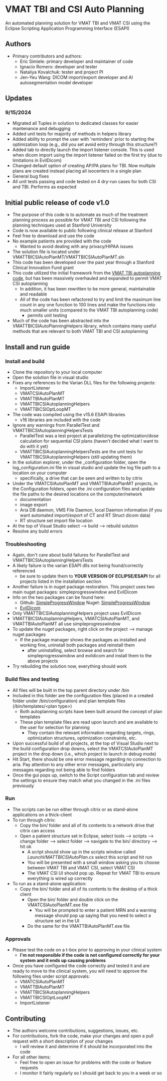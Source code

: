 # VMAT TBI and CSI Auto Planning

An automated planning solution for VMAT TBI and VMAT CSI using the Eclipse Scripting Application Programming Interface (ESAPI)

## Authors
- Primary contributors and authors:
	- Eric Simiele: primary developer and maintainer of code
	- Ignacio Romero: developer and tester
	- Nataliya Kovalchuk: tester and project PI
	- Jen-Yeu Wang: DICOM import/export developer and AI autosegmentation model developer

## Updates
### 9/15/2024
- Migrated all Tuples in solution to dedicated classes for easier mantenance and debugging
- Added unit tests for majority of methods in helpers library
- Added ability to prompt the user with 'reminders' prior to starting the optimization loop (e.g., did you set avoid entry through this structure?)
- Added tab to directly launch the import listener console. This is used when dicom import using the import listener failed on the first try (due to limitations in EvilDicom)
- Changed default option of creating AP/PA plans for TBI. Now multiple plans are created instead placing all isocenters in a single plan
- General bug fixes
- All unit tests passing and code tested on 4 dry-run cases for both CSI and TBI. Performs as expected


## Initial public release of code v1.0
- The purpose of this code is to automate as much of the treatment planning process as possible for VMAT TBI and CSI following the planning techniques used at Stanford University
- Code is now available to public following clinical release at Stanford
- Feel free to download and use the code
- No example patients are provided with the code
	- Wanted to avoid dealing with any privacy/HIPAA issues
- The solution file is located under VMATTBICSIAutoPlanMT/VMATTBICSIAutoPlanMT.sln
- This code has been developed over the past year through a Stanford Clinical Innovation Fund grant
- This code utilized the initial framework from the [VMAT TBI autoplanning code](https://github.com/esimiele/VMAT-TBI), but has been massively overhauled and expanded to permit VMAT CSI autoplanning
	- In addition, it has been rewritten to be more general, maintainable and readable
	- All of the code has been refactored to try and limit the maximum line count in any one function to 100 lines and make the functions into much smaller units (compared to the VMAT TBI autoplanning code)
		- permits unit testing
- Much of the code has been abstracted into the VMATTBICSIAutoPlanningHelpers library, which contains many useful methods that are relevant to both VMAT TBI and CSI autoplanning

## Install and run guide
### Install and build
- Clone the repository to your local computer
- Open the solution file in visual studio
- Fixes any references to the Varian DLL files for the following projects:
	- ImportListener
	- VMATCSIAutoPlanMT
	- VMATTBIAutoPlanMT
	- VMATTBICSIAutoplanningHelpers
	- VMATTBICSIOptLoopMT
- The code was compiled using the v15.6 ESAPI libraries
	- v16 libraries are included with the code
- Ignore any warnings from ParallelTest and VMATTBICSIAutoplanningHelpersTests
	- ParallelTest was a test project at parallelizing the optimization/dose calculation for sequential CSI plans (haven't decided what I want to do with it yet)
	- VMATTBICSIAutoplanningHelpersTests are the unit tests for VMATTBICSIAutoplanningHelpers (still updating them)
- In the solution explorer, under the \_configuration folder, open the log_configuration.ini file in visual studio and update the log file path to a location on your computer
	- specifically, a drive that can be seen and written to by citrix
- Under the VMATCSIAutoPlanMT and VMATTBIAutoPlanMT projects, in the Configuration folders, open the .ini configuration files and update the file paths to the desired locations on the computer/network
	- documentation
	- image export
	- Aria DB daemon, VMS File Daemon, local Daemon information (if you want automated import/export of CT and RT Struct dicom data)
	- RT structure set import file location
- At the top of Visual Studio select --> build --> rebuild solution
- Resolve any build errors

### Troubleshooting
- Again, don't care about build failures for ParallelTest and VMATTBICSIAutoplanningHelpersTests
- A likely failure is the varian ESAPI dlls not being found/correctly referenced
	- be sure to update them to **YOUR VERSION OF ECLIPSE/ESAPI** for all projects listed in the installation section
- Another failure is in nuget package restoration. This project uses two main nuget packages: simpleprogresswindow and EvilDicom
- Info on the two packages can be found here:
	- Github: [SimpleProgressWindow](https://github.com/esimiele/SimpleProgressWindow) Nuget: [SimpleProgressWindow](https://www.codecademy.com/resources/docs/markdown/links)
	- [EvilDicom](https://github.com/rexcardan/Evil-DICOM) 
- Only VMATTBICSIAutoplanningHelpers project uses EvilDicom
- VMATTBICSIAutoplanningHelpers, VMATCSIAutoPlanMT, and VMATTBIAutoPlanMT all use simpleprogresswindow
- To update the nuget packages, right click on the project --> manage nuget packages
	- If the package manager shows the packages as installed and working fine, uninstall both packages and reinstall them
		- after uninstalling, select browse and search for simpleprogresswindow and evildicom and install them to the above projects
- Try rebuilding the solution now, everything should work

### Build files and testing
- All files will be built in the top parent directory under /bin
- Included in this folder are the configuration files (placed in a created folder under /bin/configuration) and plan template files (/bin/templates/\<plan type\>)
	- Both autoplanning scripts have been built around the concept of plan templates
	- These plan template files are read upon launch and are available to the user for selection for planning
		- They contain the relevant information regarding targets, rings, optimization structures, optimization constraints, etc.
- Upon successful build of all projects, at the top of Visual Studio next to the build configuration drop downs, select the VMATCSIAutoPlanMT project in the drop down (i.e., which project to launch in debug mode)
- Hit Start, there should be one error message regarding no connection to aria. Pay attention to any other error messages, particularly any messages regarding not being able to find folders
- Once the gui pops up, switch to the Script configuration tab and review the settings to ensure they match what you changed in the .ini files previously

### Run
- The scripts can be run either through citrix or as stand-alone applications on a thick-client
- To run through citrix:
	- Copy the bin/ folder and all of its contents to a network drive that citrix can access
	- Open a patient structure set in Eclipse, select tools --> scripts --> change folder --> select folder --> navigate to the bin/ directory --> hit ok
		- A script should show up in the scripts window called *LaunchVMATTBICSIAutoPlan.cs* select this script and hit run
		- You will be presented with a small window asking you to choose between VMAT TBI and VMAT CSI, select VMAT CSI
		- The VMAT CSI UI should pop up. Repeat for VMAT TBI to ensure everything is wired up correctly
- To run as a stand-alone application:
	- Copy the bin/ folder and all of its contents to the desktop of a thick client
		- Open the bin/ folder and double click on the VMATCSIAutoPlanMT.exe file
			- You will be prompted to enter a patient MRN and a warning message should pop up saying that you need to select a structure set in the UI
		- Do the same for the VMATTBIAutoPlanMT.exe file

### Approvals
- Please test the code on a t-box prior to approving in your clinical system
	- **I'm not responsible if the code is not configured correctly for your system and it ends up causing problems**
- Once you have configured the code correctly and tested it and are ready to move to the clinical system, you will need to approve the following files under script approvals:
	- VMATCSIAutoPlanMT
	- VMATTBIAutoPlanMT
	- VMATTBICSIAutoplanningHelpers
	- VMATTBICSIOptLoopMT
	- ImportListener

## Contributing
- The authors welcome contributions, suggestions, issues, etc.
- For contributions, fork the code, make your changes and open a pull request with a short description of your changes
	- I will review it and determine if it should be incorporated into the code
- For all other items:
	- Feel free to open an issue for problems with the code or feature requests
	- I monitor it fairly regularly so I should get back to you in a week or so